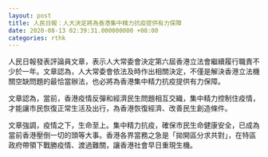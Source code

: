 ```yaml
---
layout: post
title: 人民日報：人大決定將為香港集中精力抗疫提供有力保障
date: 2020-08-13 02:39:31.000000000 +08:00
categories: rthk
---
```


人民日報發表評論員文章，表示人大常委會決定第六屆香港立法會繼續履行職責不少於一年。文章認為，人大常委會依法及時作出相關決定，不僅是解決香港立法機關空缺問題的最恰當辦法，也必將為香港集中精力抗疫提供有力保障。

文章認為，當前，香港疫情反彈和經濟民生問題相互交織，集中精力控制住疫情，才能讓市民恢復正常生活及出行，為香港恢復經濟、改善民生創造條件。

文章強調，疫情之下，生命至上。集中精力抗疫，確保市民生命健康安全，已成為當前香港壓倒一切的頭等大事。香港各界當務之急是「拋開區分求共對」，在特區政府帶領下戰勝疫情、渡過難關，讓香港社會早日重現生機。
